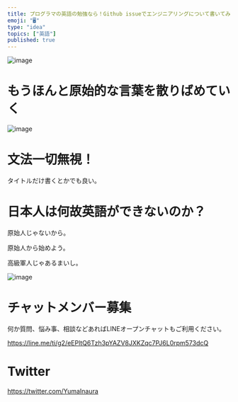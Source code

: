 ```yaml
---
title: プログラマの英語の勉強なら！Github issueでエンジニアリングについて書いてみては？ @yumainaura
emoji: "🖥"
type: "idea"
topics: ["英語"]
published: true
---
```


![image](https://user-images.githubusercontent.com/13635059/50536371-0c8c4f80-0b97-11e9-8ee0-59b464e601f3.png)

# もうほんと原始的な言葉を散りばめていく

![image](https://user-images.githubusercontent.com/13635059/50536382-229a1000-0b97-11e9-8d02-673750d04a8d.png)


# 文法一切無視！

タイトルだけ書くとかでも良い。

# 日本人は何故英語ができないのか？

原始人じゃないから。

原始人から始めよう。

高級軍人じゃあるまいし。

![image](https://user-images.githubusercontent.com/13635059/50536391-4198a200-0b97-11e9-8772-b0f8d68d6fb8.png)








<!-- Update From Qiita API -->

# チャットメンバー募集


何か質問、悩み事、相談などあればLINEオープンチャットもご利用ください。

https://line.me/ti/g2/eEPltQ6Tzh3pYAZV8JXKZqc7PJ6L0rpm573dcQ





# Twitter


https://twitter.com/YumaInaura


<!-- Update From Qiita API -->


